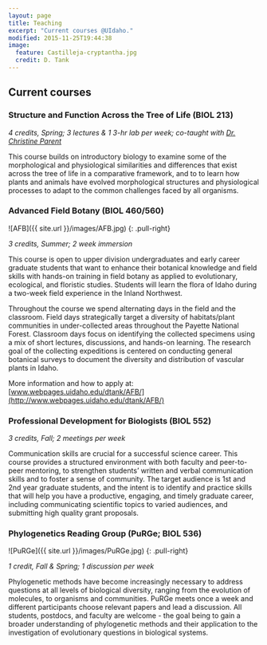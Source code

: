 ```yaml
---
layout: page
title: Teaching
excerpt: "Current courses @UIdaho."
modified: 2015-11-25T19:44:38
image:
  feature: Castilleja-cryptantha.jpg
  credit: D. Tank
---
```

## Current courses

### Structure and Function Across the Tree of Life (BIOL 213)

*4 credits, Spring; 3 lectures & 1 3-hr lab per week; co-taught with [Dr. Christine Parent](http://www.uidaho.edu/sci/biology/faculty/christine-parent)*

This course builds on introductory biology to examine some of the morphological and physiological similarities and differences that exist across the tree of life in a comparative framework, and to to learn how plants and animals have evolved morphological structures and physiological processes to adapt to the common challenges faced by all organisms.

### Advanced Field Botany (BIOL 460/560)

![AFB]({{ site.url }}/images/AFB.jpg)
{: .pull-right}

*3 credits, Summer; 2 week immersion*

This course is open to upper division undergraduates and early career graduate students that want to enhance their botanical knowledge and field skills with hands-on training in field botany as applied to evolutionary, ecological, and floristic studies. Students will learn the flora of Idaho during a two-week field experience in the Inland Northwest. 

Throughout the course we spend alternating days in the field and the classroom.  Field days strategically target a diversity of habitats/plant communities in under-collected areas throughout the Payette National Forest. Classroom days focus on identifying the collected specimens using a mix of short lectures, discussions, and hands-on learning. The research goal of the collecting expeditions is centered on conducting general botanical surveys to document the diversity and distribution of vascular plants in Idaho.

More information and how to apply at: [www.webpages.uidaho.edu/dtank/AFB/](http://www.webpages.uidaho.edu/dtank/AFB/)

### Professional Development for Biologists (BIOL 552)

*3 credits, Fall; 2 meetings per week*

Communication skills are crucial for a successful science career. This course provides a structured environment with both faculty and peer-to-peer mentoring, to strengthen students’ written and verbal communication skills and to foster a sense of community. The target audience is 1st and 2nd year graduate students, and the intent is to identify and practice skills that will help you have a productive, engaging, and timely graduate career, including communicating scientific topics to varied audiences, and submitting high quality grant proposals.

### Phylogenetics Reading Group (PuRGe; BIOL 536)

![PuRGe]({{ site.url }}/images/PuRGe.jpg)
{: .pull-right}

*1 credit, Fall & Spring; 1 discussion per week*

Phylogenetic methods have become increasingly necessary to address questions at all levels of biological diversity, ranging from the evolution of molecules, to organisms and communities. PuRGe meets once a week and different participants choose relevant papers and lead a discussion. All students, postdocs, and faculty are welcome - the goal being to gain a broader understanding of phylogenetic methods and their application to the investigation of evolutionary questions in biological systems.

